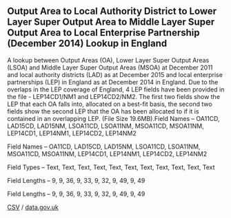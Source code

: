## Output Area to Local Authority District to Lower Layer Super Output Area to Middle Layer Super Output Area to Local Enterprise Partnership (December 2014) Lookup in England

A lookup between Output Areas (OA), Lower Layer Super Output Areas (LSOA) and Middle Layer Super Output Areas (MSOA) at December 2011 and local authority districts (LAD) as at December 2015 and local enterprise partnerships (LEP) in England as at December 2014 in England. Due to the overlaps in the LEP coverage of England, 4 LEP fields have been provided in the file - LEP14CD1/NM1 and LEP14CD2/NM2. The first two fields show the LEP that each OA falls into, allocated on a best-fit basis, the second two fields show the second LEP that the OA has been allocated to if it is contained in an overlapping LEP. (File Size 19.6MB).Field Names – OA11CD, LAD15CD, LAD15NM, LSOA11CD, LSOA11NM, MSOA11CD, MSOA11NM, LEP14CD1, LEP14NM1, LEP14CD2, LEP14NM2

Field Names – OA11CD, LAD15CD, LAD15NM, LSOA11CD, LSOA11NM, MSOA11CD, MSOA11NM, LEP14CD1, LEP14NM1, LEP14CD2, LEP14NM2

Field Types – Text, Text, Text,
Text, Text, Text, Text, Text, Text, Text, Text

Field Lengths – 9, 9, 36, 9, 33, 9, 32, 9, 49, 9, 49

Field Lengths – 9, 9, 36, 9, 33, 9, 32, 9, 49, 9, 49

[CSV](../csv/233.csv) / [data.gov.uk](https://data.gov.uk/dataset/1e55e3a4-690d-4192-a532-088b6fbd352a/output-area-to-local-authority-district-to-lower-layer-super-output-area-to-middle-layer-super-output-area-to-local-enterprise-partnership-december-2014-lookup-in-england)

